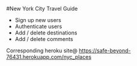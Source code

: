 #New York City Travel Guide

* Sign up new users
* Authenticate users
* Add / delete destinations
* Add / delete comments

Corresponding heroku site@ https://safe-beyond-76431.herokuapp.com/nyc_places
